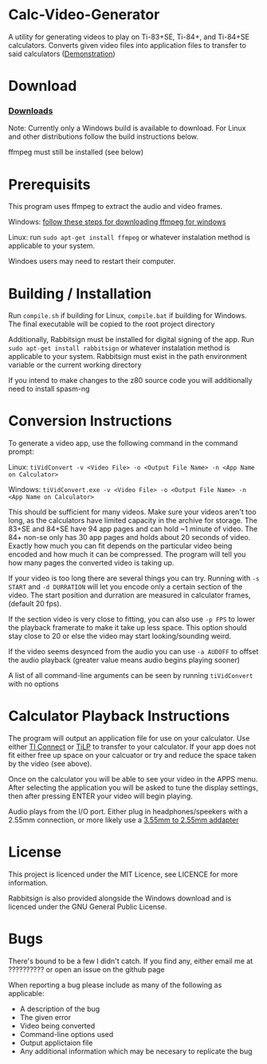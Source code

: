 # Calc-Video-Generator

A utility for generating videos to play on Ti-83+SE, Ti-84+, and Ti-84+SE calculators.
Converts given video files into application files to transfer to said calculators ([Demonstration](https://www.youtube.com/watch?v=JiZ8KPonHsw))


# Download

### [Downloads](../../releases)
Note: Currently only a Windows build is available to download.
For Linux and other distributions follow the build instructions below.

ffmpeg must still be installed (see below)


# Prerequisits

This program uses ffmpeg to extract the audio and video frames.

Windows: [follow these steps for downloading ffmpeg for windows](https://www.geeksforgeeks.org/how-to-install-ffmpeg-on-windows/)

Linux: run `sudo apt-get install ffmpeg` or whatever instalation method is applicable to your system.

Windoes users may need to restart their computer.


# Building / Installation

Run `compile.sh` if building for Linux, `compile.bat` if building for Windows. The final executable will
be copied to the root project directory

Additionally, Rabbitsign must be installed for digital signing of the app.
Run `sudo apt-get install rabbitsign` or whatever instalation method is applicable to your system.
Rabbitsign must exist in the path environment variable or the current working directory

If you intend to make changes to the z80 source code you will additionally need to install spasm-ng


# Conversion Instructions

To generate a video app, use the following command in the command prompt:

Linux: `tiVidConvert -v <Video File> -o <Output File Name> -n <App Name on Calculator>`

Windows: `tiVidConvert.exe -v <Video File> -o <Output File Name> -n <App Name on Calculator>`

This should be sufficient for many videos. Make sure your videos aren't too long, as the calculators have limited
capacity in the archive for storage. The 83+SE and 84+SE have 94 app pages and can hold ~1 minute of video.
The 84+ non-se only has 30 app pages and holds about 20 seconds of video. Exactly how much you can fit depends on the
particular video being encoded and how much it can be compressed. The program will tell you how many pages the converted
video is taking up.

If your video is too long there are several things you can try. Running with `-s START` and `-d DURRATION` will let you encode only a
certain section of the video. The start position and durration are measured in calculator frames, (default 20 fps).

If the section video is very close to fitting, you can also use `-p FPS` to lower the playback framerate to make it take up less space.
This option should stay close to 20 or else the video may start looking/sounding weird.

If the video seems desynced from the audio you can use `-a AUDOFF` to offset the audio playback
(greater value means audio begins playing sooner)

A list of all command-line arguments can be seen by running `tiVidConvert` with no options


# Calculator Playback Instructions

The program will output an application file for use on your calculator. Use either [TI Connect](https://education.ti.com/en/products/computer-software/ti-connect-sw)
or [TiLP](http://lpg.ticalc.org/prj_tilp/) to transfer to your calculator.
If your app does not fit either free up space on your calcuator or try and reduce the space taken by the video (see above).

Once on the calculator you will be able to see your video in the APPS menu. After selecting the application you will be asked to tune the display settings,
then after pressing ENTER your video will begin playing.

Audio plays from the I/O port. Either plug in headphones/speekers with a 2.55mm connection, or more likely use a [3.55mm to 2.55mm addapter](https://www.amazon.com/Vention-Adapter-Converter-Headphone-Earphone/dp/B07NSVBVQN/ref=sr_1_6?keywords=3.55%2Bto%2B2.55%2Badapter&qid=1669496659&s=electronics&sprefix=2.55%2Celectronics%2C119&sr=1-6&th=1)


# License

This project is licenced under the MIT Licence, see LICENCE for more information.

Rabbitsign is also provided alongside the Windows download and is licenced under the GNU General Public License.


# Bugs

There's bound to be a few I didn't catch. If you find any, either email me at ?????????? or open an issue on the github page

When reporting a bug please include as many of the following as applicable:
- A description of the bug
- The given error
- Video being converted
- Command-line options used
- Output applictaion file
- Any additional information which may be necesary to replicate the bug

